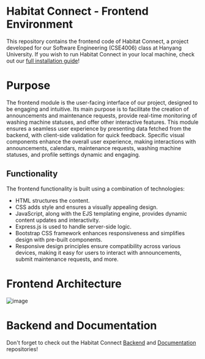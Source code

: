 # Habitat Connect - Frontend Environment

This repository contains the frontend code of Habitat Connect, a project developed for our Software Engineering (CSE4006) class at Hanyang University. If you wish to run Habitat Connect in your local machine, check out our [full installation guide](https://github.com/HabitatConnect/Backend#readme)!

# Purpose
The frontend module is the user-facing interface of our project, designed to be engaging and intuitive. Its main purpose is to facilitate the creation of announcements and maintenance requests, provide real-time monitoring of washing machine statuses, and offer other interactive features. This module ensures a seamless user experience by presenting data fetched from the backend, with client-side validation for quick feedback. Specific visual components enhance the overall user experience, making interactions with announcements, calendars, maintenance requests, washing machine statuses, and profile settings dynamic and engaging.

## Functionality
The frontend functionality is built using a combination of technologies:
- HTML structures the content.
- CSS adds style and ensures a visually appealing design.
- JavaScript, along with the EJS templating engine, provides dynamic content updates and interactivity.
- Express.js is used to handle server-side logic.
- Bootstrap CSS framework enhances responsiveness and simplifies design with pre-built components.
- Responsive design principles ensure compatibility across various devices, making it easy for users to interact with announcements, submit maintenance requests, and more.

# Frontend Architecture
![image](https://github.com/HabitatConnect/Frontend/assets/124285890/6554385b-9522-4d47-a089-4cfba9f361da)

# Backend and Documentation

Don't forget to check out the Habitat Connect [Backend](https://github.com/HabitatConnect/Backend) and [Documentation](https://github.com/HabitatConnect/Documentation) repositories!
